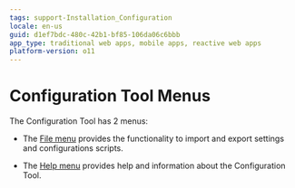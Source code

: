 ```yaml
---
tags: support-Installation_Configuration
locale: en-us
guid: d1ef7bdc-480c-42b1-bf85-106da06c6bbb
app_type: traditional web apps, mobile apps, reactive web apps
platform-version: o11
---
```


# Configuration Tool Menus

The Configuration Tool has 2 menus:

* The [File menu](menu-file.md) provides the functionality to import and export settings and configurations scripts. 

* The [Help menu](menu-help.md) provides help and information about the Configuration Tool.
